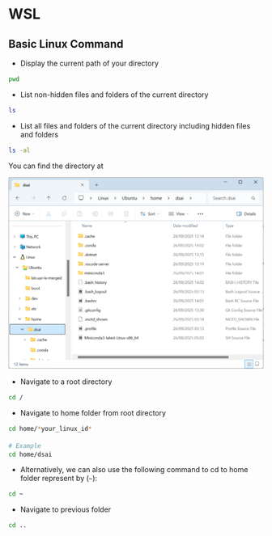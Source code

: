 # WSL

## Basic Linux Command

- Display the current path of your directory
```bash
pwd
```

- List non-hidden files and folders of the current directory
```bash
ls
```

- List all files and folders of the current directory including hidden files and folders
```bash
ls -al
```

You can find the directory at 

![alt text](../assets/wsl_basics/explorer.png)

- Navigate to a root directory
```bash
cd /
```

- Navigate to home folder from root directory
```bash
cd home/*your_linux_id*

# Example
cd home/dsai
```

- Alternatively, we can also use the following command to cd to home folder represent by (`~`):
```bash
cd ~
```

- Navigate to previous folder
```bash
cd ..
```


